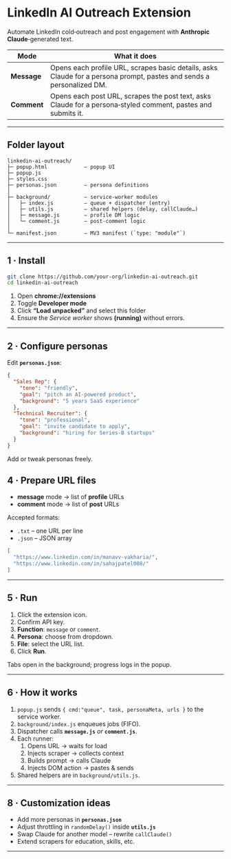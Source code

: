 # LinkedIn AI Outreach Extension

Automate LinkedIn cold‑outreach and post engagement with **Anthropic Claude**‑generated text.

| Mode | What it does |
|------|--------------|
| **Message** | Opens each profile URL, scrapes basic details, asks Claude for a persona prompt, pastes and sends a personalized DM. |
| **Comment** | Opens each post URL, scrapes the post text, asks Claude for a persona‑styled comment, pastes and submits it. |

---

## Folder layout

```
linkedin-ai-outreach/
├─ popup.html            – popup UI
├─ popup.js
├─ styles.css
├─ personas.json         – persona definitions
│
├─ background/           – service‑worker modules
│   ├─ index.js          – queue + dispatcher (entry)
│   ├─ utils.js          – shared helpers (delay, callClaude…)
│   ├─ message.js        – profile DM logic
│   └─ comment.js        – post‑comment logic
│
└─ manifest.json         – MV3 manifest (`type: "module"`)
```

---

## 1 · Install

```bash
git clone https://github.com/your-org/linkedin-ai-outreach.git
cd linkedin-ai-outreach
```

1. Open **chrome://extensions**
2. Toggle **Developer mode**
3. Click **“Load unpacked”** and select this folder
4. Ensure the *Service worker* shows **(running)** without errors.

---

## 2 · Configure personas

Edit **`personas.json`**:

```json
{
  "Sales Rep": {
    "tone": "friendly",
    "goal": "pitch an AI‑powered product",
    "background": "5 years SaaS experience"
  },
  "Technical Recruiter": {
    "tone": "professional",
    "goal": "invite candidate to apply",
    "background": "hiring for Series‑B startups"
  }
}
```

Add or tweak personas freely.


## 4 · Prepare URL files

* **message** mode → list of **profile** URLs  
* **comment** mode → list of **post** URLs  

Accepted formats:

* `.txt` – one URL per line  
* `.json` – JSON array

```json
[
  "https://www.linkedin.com/in/manavv-vakharia/",
  "https://www.linkedin.com/in/sahajpatel008/"
]
```

---

## 5 · Run

1. Click the extension icon.
2. Confirm API key.
3. **Function**: `message` or `comment`.
4. **Persona**: choose from dropdown.
5. **File**: select the URL list.
6. Click **Run**.

Tabs open in the background; progress logs in the popup.

---

## 6 · How it works

1. `popup.js` sends `{ cmd:"queue", task, personaMeta, urls }` to the service worker.
2. `background/index.js` enqueues jobs (FIFO).
3. Dispatcher calls **`message.js`** *or* **`comment.js`**.
4. Each runner:
   1. Opens URL → waits for load
   2. Injects scraper → collects context
   3. Builds prompt → calls Claude
   4. Injects DOM action → pastes & sends
5. Shared helpers are in `background/utils.js`.

---

## 8 · Customization ideas

* Add more personas in **`personas.json`**
* Adjust throttling in `randomDelay()` inside **`utils.js`**
* Swap Claude for another model – rewrite `callClaude()`
* Extend scrapers for education, skills, etc.

---